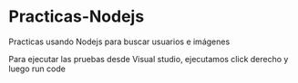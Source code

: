 # Practicas-Nodejs
Practicas usando Nodejs para buscar usuarios e imágenes

Para ejecutar las pruebas desde Visual studio, ejecutamos click derecho y luego run code

